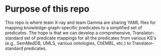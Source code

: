 # Purpose of this repo

This repo is where team X-ray and team Gamma are sharing YAML files for mapping 
knowledge-graph-specific predicates to a simplified set of predicates.
The hope is that we can develop a comprehensive, Translator-standard set of
predicate mappings for all the predicates from various KS's (e.g., SemMedDB,
UMLS, various ontologies, ChEMBL, etc.) to Translator-standard predicates.
